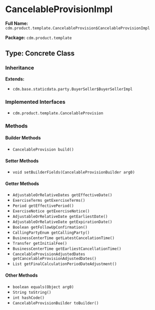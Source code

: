 # CancelableProvisionImpl

**Full Name:** `cdm.product.template.CancelableProvision$CancelableProvisionImpl`

**Package:** `cdm.product.template`

## Type: Concrete Class

### Inheritance

**Extends:**
- `cdm.base.staticdata.party.BuyerSeller$BuyerSellerImpl`

### Implemented Interfaces

- `cdm.product.template.CancelableProvision`

### Methods

#### Builder Methods

- `CancelableProvision build()`

#### Setter Methods

- `void setBuilderFields(CancelableProvisionBuilder arg0)`

#### Getter Methods

- `AdjustableOrRelativeDates getEffectiveDate()`
- `ExerciseTerms getExerciseTerms()`
- `Period getEffectivePeriod()`
- `ExerciseNotice getExerciseNotice()`
- `AdjustableOrRelativeDate getEarliestDate()`
- `AdjustableOrRelativeDate getExpirationDate()`
- `Boolean getFollowUpConfirmation()`
- `CallingPartyEnum getCallingParty()`
- `BusinessCenterTime getLatestCancelationTime()`
- `Transfer getInitialFee()`
- `BusinessCenterTime getEarliestCancellationTime()`
- `CancelableProvisionAdjustedDates getCancelableProvisionAdjustedDates()`
- `List getFinalCalculationPeriodDateAdjustment()`

#### Other Methods

- `boolean equals(Object arg0)`
- `String toString()`
- `int hashCode()`
- `CancelableProvisionBuilder toBuilder()`

